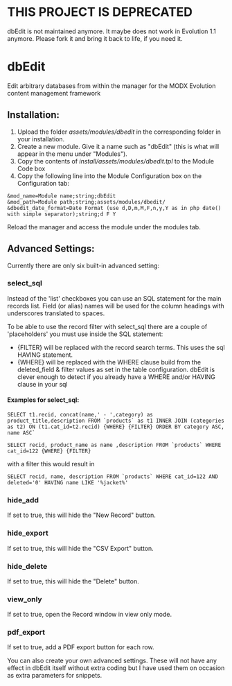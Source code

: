 # THIS PROJECT IS DEPRECATED

dbEdit is not maintained anymore. It maybe does not work in Evolution 1.1 anymore. Please fork it and bring it back to life, if you need it.

dbEdit
================================================================================

Edit arbitrary databases from within the manager for the MODX Evolution content management framework

Installation:
--------------------------------------------------------------------------------
1. Upload the folder *assets/modules/dbedit* in the corresponding folder in your installation.
2. Create a new module. Give it a name such as "dbEdit" (this is what will appear in the menu under "Modules").
3. Copy the contents of *install/assets/modules/dbedit.tpl* to the Module Code box
4. Copy the following line into the Module Configuration box on the Configuration tab:

```
&mod_name=Module name;string;dbEdit
&mod_path=Module path;string;assets/modules/dbedit/
&dbedit_date_format=Date Format (use d,D,m,M,F,n,y,Y as in php date() with simple separator);string;d F Y
```

Reload the manager and access the module under the modules tab.

Advanced Settings:
--------------------------------------------------------------------------------

Currently there are only six built-in advanced setting:

### select_sql

Instead of the 'list' checkboxes you can use an SQL statement for the main records list. Field (or alias) names will be used for the column headings with underscores translated to spaces. 

To be able to use the record filter with select_sql there are a couple of 'placeholders' you must use inside the SQL statement:

- {FILTER} will be replaced with the record search terms. This uses the sql HAVING statement.	
- {WHERE} will be replaced with the WHERE clause build from the deleted_field & filter values as set in the table configuration. dbEdit is clever enough to detect if you already have a WHERE and/or HAVING clause in your sql
		
#### Examples for select_sql: 

```
SELECT t1.recid, concat(name,' - ',category) as product_title,description FROM `products` as t1 INNER JOIN (categories as t2) ON (t1.cat_id=t2.recid) {WHERE} {FILTER} ORDER BY category ASC, name ASC`
```

```
SELECT recid, product_name as name ,description FROM `products` WHERE cat_id=122 {WHERE} {FILTER}
```

with a filter this would result in

```
SELECT recid, name, description FROM `products` WHERE cat_id=122 AND deleted='0' HAVING name LIKE '%jacket%'
```
		
### hide_add

If set to true, this will hide the "New Record" button. 	

### hide_export

If set to true, this will hide the "CSV Export" button. 	

### hide_delete

If set to true, this will hide the "Delete" button.

### view_only

If set to true, open the Record window in view only mode.

### pdf_export

If set to true, add a PDF export button for each row.
       
You can also create your own advanced settings. These will not have any effect in dbEdit itself without extra coding but I have used them on occasion as extra parameters for snippets.
